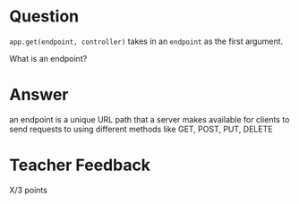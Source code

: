 # Question

`app.get(endpoint, controller)` takes in an `endpoint` as the first argument.

What is an endpoint?

# Answer

an endpoint is a unique URL path that a server makes available for clients to send requests to using different methods like GET, POST, PUT, DELETE

# Teacher Feedback

X/3 points
